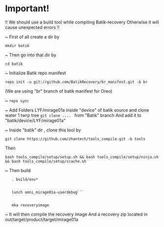 # Important!

!!  We should use a build tool while compiling Batik-recovery
Otherwise it will cause unexpected errors !!




~ First of all create a dir by

  ```mkdir batik```






~ Then go into that dir by

  ```cd batik```






~ Initialize Batik repo manifest 

  ```repo init -u git://github.com/BatikRecovery/br_manifest.git -b br```

  (We are using "br" branch of batik manifest for Oreo)






~ ```repo sync```






~ Add Folders LYF/mirage01a inside "device" of batik source
  and clone water 1 twrp tree ```git clone .... ``` from "Batik" branch 
  And add it to "batik/device/LYF/mirage01a"






~ Inside "batik" dir , clone this tool by

   ```git clone https://github.com/zhantech/tools_compile.git -b tools```

   Then 

   ```bash tools_compile/setup/setup.sh && bash tools_compile/setup/ninja.sh && bash tools_compile/setup/ccache.sh```






~ Then build 
   
       . build/env*


       lunch omni_mirage01a-userdebug```
  

       mka recoveryimage 






~ It will then compile the recovery image 
  And a recovery zip located in out/target/product/target/mirage01a
